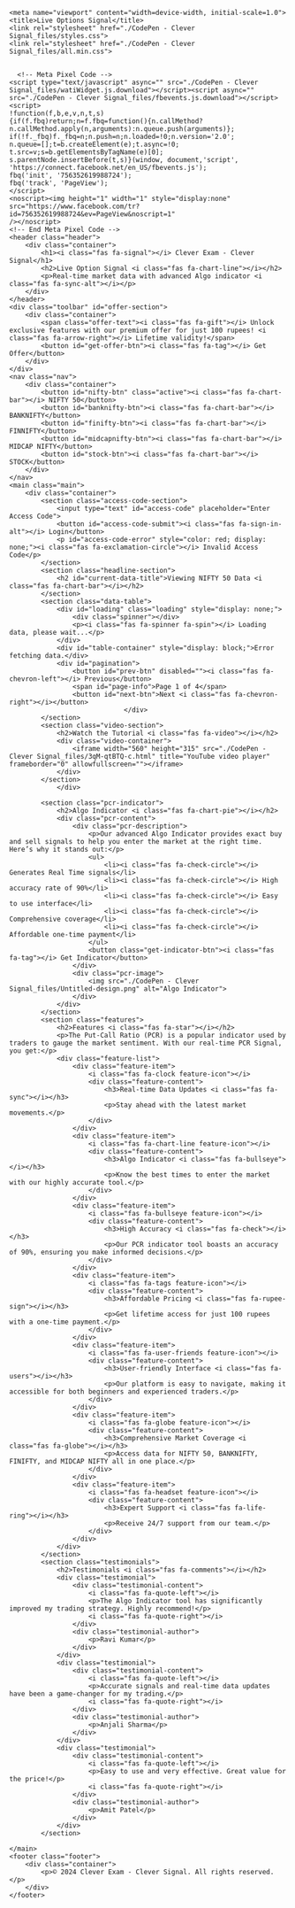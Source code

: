 
<html lang="en"><head><meta http-equiv="Content-Type" content="text/html; charset=UTF-8">
  
  <title>CodePen - Clever Signal</title>
  <link rel="stylesheet" href="./CodePen - Clever Signal_files/style.css">

<style><br>          @import url('https://fonts.googleapis.com/css2?family=Outfit:wght@100;200;300;400&display=swap');<br>  <br>          #whatsapp-chat-widget{<br>              display: block<br>          }<br>          .wa-chat-box-content-send-btn-text{<br>              font-family: 'Outfit', sans-serif !important;<br>              font-weight: 500;<br>              font-size: 16px;<br>              line-height: 20px;<br>              color: #FFFFFF !important;<br>          }<br>          .wa-chat-box-content-send-btn{<br>              background-color: #1D1D1B !important;<br>              box-shadow: 4px 4px 0px #00e785;<br>              border-radius: 8px;<br>              text-decoration: none;<br>              cursor: pointer;<br>              position: relative;<br>              display: flex;<br>              align-items: center;<br>              gap: 14px;<br>              padding: 16px 20px;<br><br>              border-width: initial;<br>              border-style: none;<br>              border-color: initial;<br>              border-image: initial;<br>              overflow: hidden;<br>              opacity: 1 !important;<br>          }<br>          .wa-chat-box-content-chat-welcome{        <br>              font-family: 'Outfit', sans-serif !important;<br>              font-size: 20px;<br>              line-height: 150%;<br>              color: #000000;<br>          }<br>          .wa-chat-box-brand{<br>              width: 52px;<br>              height: 52px;<br>              border: 1px solid #363636;<br>              box-shadow: 0px 2px 240px rgba(0, 0, 0, 0.04);<br>              border-radius: 100px;<br>              background-color: #00e785;<br>          }<br>          .wa-chat-box{<br>              background-color: white;<br>              z-index: 16000160 !important;<br>              margin-bottom: 106px;<br>              margin-bottom: 92px;<br>              min-width: 320px;<br>              position: fixed !important;<br>              bottom: 20px !important;<br>              right : 20px;<br>              border-radius: 32px;<br>              border: 2px solid #363636;<br>              box-shadow: 4px 6px 0px #00e785;<br>              padding: 32px 32px 16px;<br>              min-height: 279px;<br>              display: flex;<br>              flex-direction: column;<br>              justify-content: space-between;<br>              gap: 12px;<br><br>              pointer-events: none;<br>              opacity: 0;<br>              scale: 0;<br>              transform-origin: right bottom;<br>              <br>          }<br>          .wa-chat-box-visible{<br>              pointer-events: auto;<br>              opacity: 1;<br>              scale: 1;<br>          }<br>          .wa-chat-box-transition {<br>              transition: scale 150ms ease-in, opacity 250ms ease-in;<br>          }<br>          .wa-widget-send-button {<br>              margin: 0 0 20px 0 !important;      <br>              position: fixed !important;<br>              z-index: 16000160 !important;<br>              bottom: 0 !important;<br>              text-align: center !important;<br>              height: 52px;<br>              min-width: 52px;<br>              border: 0 solid #363636;<br>              border-radius: 100px;<br>              visibility: visible;<br>              transition: none !important;<br>              background-color: #00e785;<br>              box-shadow: 4px 5px 10px rgba(0, 0, 0, 0.4);<br>              right : 20px;<br>              cursor: pointer;<br>              display: flex;<br>              align-items: center;<br>              justify-content: center;<br>          }<br>          .wa-widget-send-button-clicked {<br>            border: 1px solid #363636;<br>          }<br>          .wa-chat-box-poweredby{<br>              margin-left: auto;<br>              margin-right: auto;<br>              display: flex;<br>              justify-content: center;<br>              align-items: center;<br>              gap: 3px;<br>              font-family: 'Outfit', sans-serif !important;<br>              font-size: 12px;<br>              line-height: 18px;<br>              color: #999999;<br>          }<br>          .wa-chat-box-poweredby-link{<br>              font-weight: 600;<br>              color: #666666 !important;<br>              text-decoration: none !important;<br>          }<br>          .wa-chat-box-poweredby-link::hover{<br>              color: #666666 !important;<br>              text-decoration: none !important;<br>          }<br>  <br>          .wa-chat-bubble{<br>              display: flex;<br>              align-items: center;<br>              gap: 8px;<br>              z-index: 16000160 !important;<br>              position: fixed !important;<br>              margin-bottom: 63px;<br>              bottom: 20px !important;<br>              right : 20px;<br>          }<br>          .wa-chat-bubble-closed{<br>            display: none;<br>          }<br>          .wa-chat-bubble-close-button{<br>              height: 20px;<br>              min-width: 20px;<br>              background: #000000;<br>              border-radius: 24px;<br>              cursor: pointer;<br>              display: flex;<br>              align-items: center;<br>              justify-content: center;<br>              order: 1;<br>          }<br>          .wa-chat-bubble-text{<br>             font-family: 'Outfit', sans-serif !important;<br>             background: #FFFFFF;<br>             border: 1px solid #363636;<br>             box-shadow: 2px 3px 0px #00e785;<br>             border-radius: 24px;<br>             padding: 8px 16px;<br>  <br>             font-weight: 500;<br>             font-size: 14px;<br>             line-height: 150%;<br>             color: #202020;<br>             cursor: pointer;<br>          }<br>          .wa-chat-box::before {<br>             content: '';<br>             position: absolute;<br>             top: 100%;<br>             right: 29px;<br>             width: 0;<br>             height: 0;<br>             border-width: 0 0px 30px 30px;<br>             border-color: transparent transparent white transparent;<br>             border-style: solid;<br>             transform: rotate(270deg);<br>             z-index: 1;<br>          }<br>          .wa-chat-box::after {<br>             content: '';<br>             position: absolute;<br>             top: 100%;<br>             right: 27px;<br>             width: 0;<br>             height: 0;<br>             border-width: 0px 0px 34px 34px;<br>             border-color: transparent transparent black transparent;<br>             border-style: solid;<br>             border-radius: 2px;<br>             filter: drop-shadow(-2px 5px 0px #00e785);<br>             transform: rotate(270deg);<br>          }<br>  <br>          @media only screen and (max-width: 600px) {<br>              .wa-chat-box<br>              {<br>                  box-sizing: border-box;<br>                  min-width: 0%;<br>                  position: fixed !important;<br>                  right: 20px!important;<br>                  left: 20px!important;<br>              }<br>          }<br>      </style><script src="./CodePen - Clever Signal_files/color.js.download"></script><style id="svelte-ohbfj8-style">.razorpay-payment-button.svelte-ohbfj8,.razorpay-payment-button.svelte-ohbfj8 *,.razorpay-payment-button.svelte-ohbfj8 *::before,.razorpay-payment-button.svelte-ohbfj8 *::after{box-sizing:border-box}.razorpay-payment-button.svelte-ohbfj8{position:relative;display:inline-block;-webkit-font-smoothing:antialiased;-moz-osx-font-smoothing:grayscale}</style><style id="svelte-7tbrl8-style">.razorpay-payment-form-container.svelte-7tbrl8{z-index:1000000000;position:fixed;top:0;display:block;left:0;height:100%;width:100%;backface-visibility:hidden;overflow-y:visible}.razorpay-payment-form-frame.svelte-7tbrl8{opacity:1;min-height:100% !important;position:fixed;top:0;background:none;display:block;border:0 none transparent;margin:0;padding:0;z-index:2;width:100% !important}.razorpay-backdrop.svelte-7tbrl8{min-height:100%;transition:all .3s ease-out 0s;position:fixed;top:0;left:0;width:100%;height:100%;background:rgba(0,0,0,0.6);opacity:0}.test-mode-badge.svelte-7tbrl8{text-decoration:none;background:#d64444;border:1px dashed #fff;padding:3px;opacity:0;transform:rotate(45deg);transition:opacity .3s ease-in 0s;font-family:lato,ubuntu,helvetica,sans-serif;color:#fff;position:absolute;width:200px;text-align:center;right:-50px;top:50px}</style><style id="svelte-q4m8xw-style">.razorpay-loader.svelte-q4m8xw{position:relative;height:50px;width:50px;border-radius:50%;top:30%;margin:0 auto;border:1px solid rgba(255,255,255,0.2);border-top-color:rgba(255,255,255,0.7);animation:svelte-q4m8xw-rzp-rot 1s infinite linear;transition:.2s;opacity:0}@-moz-keyframes svelte-q4m8xw-rzp-rot{100%{transform:rotate(360deg)}}@-webkit-keyframes svelte-q4m8xw-rzp-rot{100%{transform:rotate(360deg)}}@-o-keyframes svelte-q4m8xw-rzp-rot{100%{transform:rotate(360deg)}}@keyframes svelte-q4m8xw-rzp-rot{100%{transform:rotate(360deg)}}</style><script src="./CodePen - Clever Signal_files/bundle.min.js.download"></script><script src="./CodePen - Clever Signal_files/bundle.js.download"></script><style id="svelte-ekc7fv-style">@import url("https://fonts.googleapis.com/css2?family=Muli:wght@700;800&display=swap");.PaymentButton.svelte-ekc7fv.svelte-ekc7fv{position:relative;display:inline-block;min-width:160px;height:40px;padding:0;border-radius:3px;text-align:center;font-style:italic;font-family:Muli,helvetica,sans-serif;font-display:swap;overflow:hidden;border:1px solid transparent;outline:none;cursor:pointer;-webkit-tap-highlight-color:transparent;text-decoration:none}.PaymentButton--customSecuredByLogo.svelte-ekc7fv.svelte-ekc7fv{height:48px}.PaymentButton--light.svelte-ekc7fv.svelte-ekc7fv{color:#072654}.PaymentButton--dark.svelte-ekc7fv.svelte-ekc7fv{color:#fff}.PaymentButton--rzpTheme.svelte-ekc7fv.svelte-ekc7fv::before{content:'';position:absolute;left:-6px;top:0;width:46px;height:100%;background:#1e40a0;border-radius:2px 0 0 2px;transform:skew(-15deg,0)}.PaymentButton--rzp-dark-standard.svelte-ekc7fv.svelte-ekc7fv{background:#072654;border-color:#072654}.PaymentButton--rzp-outline-standard.svelte-ekc7fv.svelte-ekc7fv{background:#eaf2fe;border-color:#1e40a0}.PaymentButton--rzp-outline-standard.svelte-ekc7fv.svelte-ekc7fv::before{box-shadow:2px 0 4px rgba(0,0,0,0.15)}.PaymentButton--rzp-light-standard.svelte-ekc7fv.svelte-ekc7fv{background:#fff;border-color:#fff}.PaymentButton--rzp-light-standard.svelte-ekc7fv.svelte-ekc7fv::before{box-shadow:2px 0 4px rgba(0,0,0,0.15)}svg.svelte-ekc7fv.svelte-ekc7fv{position:absolute;top:0;left:0;margin:9px 11px}svg.svelte-ekc7fv svg path.svelte-ekc7fv{fill:#fff}.PaymentButton--rzpTheme.svelte-ekc7fv svg path.svelte-ekc7fv{fill:#fff}.PaymentButton--light.svelte-ekc7fv:not(.PaymentButton--rzpTheme) svg path.svelte-ekc7fv{fill:#072654}.PaymentButton.svelte-ekc7fv.svelte-ekc7fv:not(.PaymentButton--rzpTheme):not(.PaymentButton--noRzpLogo)::before{content:'';position:absolute;bottom:0;left:0;top:0;right:0;background:linear-gradient(121deg,rgba(255,255,255,0) 40%,rgba(255,255,255,0.2) 100%)}.PaymentButton-contents.svelte-ekc7fv.svelte-ekc7fv{padding:4px 28px 4px 44px;margin:1px 0}.PaymentButton--noRzpLogo.svelte-ekc7fv .PaymentButton-contents.svelte-ekc7fv{padding-left:28px !important}.PaymentButton--rzpTheme.svelte-ekc7fv .PaymentButton-contents.svelte-ekc7fv{padding-left:60px}.PaymentButton-text.svelte-ekc7fv.svelte-ekc7fv{display:block;min-height:18px;line-height:18px;font-size:14px;font-weight:800;opacity:1;text-transform:initial}.PaymentButton-securedBy.svelte-ekc7fv.svelte-ekc7fv{font-size:8px;line-height:10px;text-transform:initial;margin-top:0;opacity:.6}.PaymentButton--customSecuredByLogo.svelte-ekc7fv .PaymentButton-securedBy.svelte-ekc7fv{opacity:1;margin-top:1px}.secured-by-logo.svelte-ekc7fv.svelte-ekc7fv{vertical-align:middle}</style></head>
<body>
<!-- partial:index.partial.html -->



  
  <title>CodePen - Clever Signal</title>
  <link rel="stylesheet" href="./CodePen - Clever Signal_files/style.css">



<!-- partial:index.partial.html -->



  
  <title>CodePen - Clever Signal</title>
  <link rel="stylesheet" href="./CodePen - Clever Signal_files/style.css">



<!-- partial:index.partial.html -->



  
  <title>CodePen - Clever Signal</title>
  <link rel="stylesheet" href="./CodePen - Clever Signal_files/style.css">



<!-- partial:index.partial.html -->



  
  <title>CodePen - Clever Signal</title>
  <link rel="stylesheet" href="./CodePen - Clever Signal_files/style.css">



<!-- partial:index.partial.html -->



  
  <title>CodePen - Clever Signal</title>
  <link rel="stylesheet" href="./CodePen - Clever Signal_files/style.css">



<!-- partial:index.partial.html -->



    
    <meta name="viewport" content="width=device-width, initial-scale=1.0">
    <title>Live Options Signal</title>
    <link rel="stylesheet" href="./CodePen - Clever Signal_files/styles.css">
    <link rel="stylesheet" href="./CodePen - Clever Signal_files/all.min.css">


      <!-- Meta Pixel Code -->
    <script type="text/javascript" async="" src="./CodePen - Clever Signal_files/watiWidget.js.download"></script><script async="" src="./CodePen - Clever Signal_files/fbevents.js.download"></script><script>
    !function(f,b,e,v,n,t,s)
    {if(f.fbq)return;n=f.fbq=function(){n.callMethod?
    n.callMethod.apply(n,arguments):n.queue.push(arguments)};
    if(!f._fbq)f._fbq=n;n.push=n;n.loaded=!0;n.version='2.0';
    n.queue=[];t=b.createElement(e);t.async=!0;
    t.src=v;s=b.getElementsByTagName(e)[0];
    s.parentNode.insertBefore(t,s)}(window, document,'script',
    'https://connect.facebook.net/en_US/fbevents.js');
    fbq('init', '756352619988724');
    fbq('track', 'PageView');
    </script>
    <noscript><img height="1" width="1" style="display:none"
    src="https://www.facebook.com/tr?id=756352619988724&ev=PageView&noscript=1"
    /></noscript>
    <!-- End Meta Pixel Code -->
    <header class="header">
        <div class="container">
            <h1><i class="fas fa-signal"></i> Clever Exam - Clever Signal</h1>
            <h2>Live Option Signal <i class="fas fa-chart-line"></i></h2>
            <p>Real-time market data with advanced Algo indicator <i class="fas fa-sync-alt"></i></p>
        </div>
    </header>
    <div class="toolbar" id="offer-section">
        <div class="container">
            <span class="offer-text"><i class="fas fa-gift"></i> Unlock exclusive features with our premium offer for just 100 rupees! <i class="fas fa-arrow-right"></i> Lifetime validity!</span>
            <button id="get-offer-btn"><i class="fas fa-tag"></i> Get Offer</button>
        </div>
    </div>
    <nav class="nav">
        <div class="container">
            <button id="nifty-btn" class="active"><i class="fas fa-chart-bar"></i> NIFTY 50</button>
            <button id="banknifty-btn"><i class="fas fa-chart-bar"></i> BANKNIFTY</button>
            <button id="finifty-btn"><i class="fas fa-chart-bar"></i> FINNIFTY</button>
            <button id="midcapnifty-btn"><i class="fas fa-chart-bar"></i> MIDCAP NIFTY</button>
            <button id="stock-btn"><i class="fas fa-chart-bar"></i> STOCK</button>
        </div>
    </nav>
    <main class="main">
        <div class="container">
            <section class="access-code-section">
                <input type="text" id="access-code" placeholder="Enter Access Code">
                <button id="access-code-submit"><i class="fas fa-sign-in-alt"></i> Login</button>
                <p id="access-code-error" style="color: red; display: none;"><i class="fas fa-exclamation-circle"></i> Invalid Access Code</p>
            </section>
            <section class="headline-section">
                <h2 id="current-data-title">Viewing NIFTY 50 Data <i class="fas fa-chart-bar"></i></h2>
            </section>
            <section class="data-table">
                <div id="loading" class="loading" style="display: none;">
                    <div class="spinner"></div>
                    <p><i class="fas fa-spinner fa-spin"></i> Loading data, please wait...</p>
                </div>
                <div id="table-container" style="display: block;">Error fetching data.</div>
                <div id="pagination">
                    <button id="prev-btn" disabled=""><i class="fas fa-chevron-left"></i> Previous</button>
                    <span id="page-info">Page 1 of 4</span>
                    <button id="next-btn">Next <i class="fas fa-chevron-right"></i></button>
                                 </div>
            </section>
            <section class="video-section">
                <h2>Watch the Tutorial <i class="fas fa-video"></i></h2>
                <div class="video-container">
                    <iframe width="560" height="315" src="./CodePen - Clever Signal_files/3qM-qtBTQ-c.html" title="YouTube video player" frameborder="0" allowfullscreen=""></iframe>
                </div>
            </section>
                </div>
            
            <section class="pcr-indicator">
                <h2>Algo Indicator <i class="fas fa-chart-pie"></i></h2>
                <div class="pcr-content">
                    <div class="pcr-description">
                        <p>Our advanced Algo Indicator provides exact buy and sell signals to help you enter the market at the right time. Here’s why it stands out:</p>
                        <ul>
                            <li><i class="fas fa-check-circle"></i> Generates Real Time signals</li>
                            <li><i class="fas fa-check-circle"></i> High accuracy rate of 90%</li>
                            <li><i class="fas fa-check-circle"></i> Easy to use interface</li>
                            <li><i class="fas fa-check-circle"></i> Comprehensive coverage</li>
                            <li><i class="fas fa-check-circle"></i> Affordable one-time payment</li>
                        </ul>
                        <button class="get-indicator-btn"><i class="fas fa-tag"></i> Get Indicator</button>
                    </div>
                    <div class="pcr-image">
                        <img src="./CodePen - Clever Signal_files/Untitled-design.png" alt="Algo Indicator">
                    </div>
                </div>
            </section>
            <section class="features">
                <h2>Features <i class="fas fa-star"></i></h2>
                <p>The Put-Call Ratio (PCR) is a popular indicator used by traders to gauge the market sentiment. With our real-time PCR Signal, you get:</p>
                <div class="feature-list">
                    <div class="feature-item">
                        <i class="fas fa-clock feature-icon"></i>
                        <div class="feature-content">
                            <h3>Real-time Data Updates <i class="fas fa-sync"></i></h3>
                            <p>Stay ahead with the latest market movements.</p>
                        </div>
                    </div>
                    <div class="feature-item">
                        <i class="fas fa-chart-line feature-icon"></i>
                        <div class="feature-content">
                            <h3>Algo Indicator <i class="fas fa-bullseye"></i></h3>
                            <p>Know the best times to enter the market with our highly accurate tool.</p>
                        </div>
                    </div>
                    <div class="feature-item">
                        <i class="fas fa-bullseye feature-icon"></i>
                        <div class="feature-content">
                            <h3>High Accuracy <i class="fas fa-check"></i></h3>
                            <p>Our PCR indicator tool boasts an accuracy of 90%, ensuring you make informed decisions.</p>
                        </div>
                    </div>
                    <div class="feature-item">
                        <i class="fas fa-tags feature-icon"></i>
                        <div class="feature-content">
                            <h3>Affordable Pricing <i class="fas fa-rupee-sign"></i></h3>
                            <p>Get lifetime access for just 100 rupees with a one-time payment.</p>
                        </div>
                    </div>
                    <div class="feature-item">
                        <i class="fas fa-user-friends feature-icon"></i>
                        <div class="feature-content">
                            <h3>User-friendly Interface <i class="fas fa-users"></i></h3>
                            <p>Our platform is easy to navigate, making it accessible for both beginners and experienced traders.</p>
                        </div>
                    </div>
                    <div class="feature-item">
                        <i class="fas fa-globe feature-icon"></i>
                        <div class="feature-content">
                            <h3>Comprehensive Market Coverage <i class="fas fa-globe"></i></h3>
                            <p>Access data for NIFTY 50, BANKNIFTY, FINIFTY, and MIDCAP NIFTY all in one place.</p>
                        </div>
                    </div>
                    <div class="feature-item">
                        <i class="fas fa-headset feature-icon"></i>
                        <div class="feature-content">
                            <h3>Expert Support <i class="fas fa-life-ring"></i></h3>
                            <p>Receive 24/7 support from our team.</p>
                        </div>
                    </div>
                </div>
            </section>
            <section class="testimonials">
                <h2>Testimonials <i class="fas fa-comments"></i></h2>
                <div class="testimonial">
                    <div class="testimonial-content">
                        <i class="fas fa-quote-left"></i>
                        <p>The Algo Indicator tool has significantly improved my trading strategy. Highly recommend!</p>
                        <i class="fas fa-quote-right"></i>
                    </div>
                    <div class="testimonial-author">
                        <p>Ravi Kumar</p>
                    </div>
                </div>
                <div class="testimonial">
                    <div class="testimonial-content">
                        <i class="fas fa-quote-left"></i>
                        <p>Accurate signals and real-time data updates have been a game-changer for my trading.</p>
                        <i class="fas fa-quote-right"></i>
                    </div>
                    <div class="testimonial-author">
                        <p>Anjali Sharma</p>
                    </div>
                </div>
                <div class="testimonial">
                    <div class="testimonial-content">
                        <i class="fas fa-quote-left"></i>
                        <p>Easy to use and very effective. Great value for the price!</p>
                        <i class="fas fa-quote-right"></i>
                    </div>
                    <div class="testimonial-author">
                        <p>Amit Patel</p>
                    </div>
                </div>
            </section>
        
    </main>
    <footer class="footer">
        <div class="container">
            <p>© 2024 Clever Exam - Clever Signal. All rights reserved.</p>
        </div>
    </footer>


  
